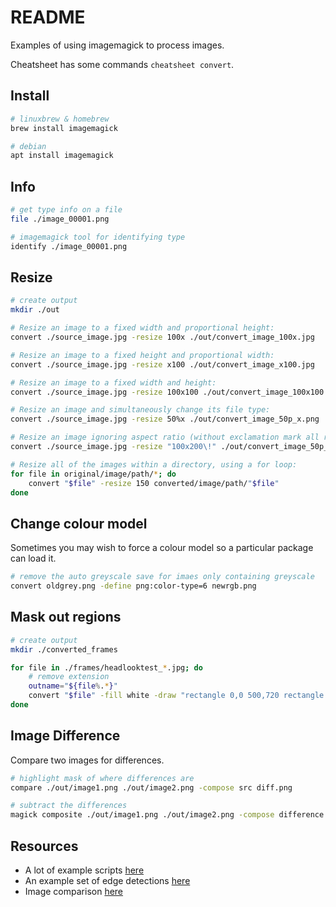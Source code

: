 # README

Examples of using imagemagick to process images.  

Cheatsheet has some commands `cheatsheet convert`.  

## Install

```sh
# linuxbrew & homebrew
brew install imagemagick

# debian
apt install imagemagick
```

## Info

```sh
# get type info on a file 
file ./image_00001.png

# imagemagick tool for identifying type
identify ./image_00001.png
```

## Resize

```sh
# create output          
mkdir ./out

# Resize an image to a fixed width and proportional height:
convert ./source_image.jpg -resize 100x ./out/convert_image_100x.jpg

# Resize an image to a fixed height and proportional width:
convert ./source_image.jpg -resize x100 ./out/convert_image_x100.jpg

# Resize an image to a fixed width and height:
convert ./source_image.jpg -resize 100x100 ./out/convert_image_100x100.jpg

# Resize an image and simultaneously change its file type:
convert ./source_image.jpg -resize 50%x ./out/convert_image_50p_x.png  

# Resize an image ignoring aspect ratio (without exclamation mark all resizes maintin aspect ratio)
convert ./source_image.jpg -resize "100x200\!" ./out/convert_image_50p_x.png  

# Resize all of the images within a directory, using a for loop:
for file in original/image/path/*; do
    convert "$file" -resize 150 converted/image/path/"$file"
done
```

## Change colour model

Sometimes you may wish to force a colour model so a particular package can load it.

```sh
# remove the auto greyscale save for imaes only containing greyscale
convert oldgrey.png -define png:color-type=6 newrgb.png
```

## Mask out regions

```sh
# create output          
mkdir ./converted_frames

for file in ./frames/headlooktest_*.jpg; do
    # remove extension
    outname="${file%.*}"
    convert "$file" -fill white -draw "rectangle 0,0 500,720 rectangle 750,0 1280,720" ./converted_frames/"$(basename $outname).bmp"
done
```

## Image Difference

Compare two images for differences.  

```sh
# highlight mask of where differences are
compare ./out/image1.png ./out/image2.png -compose src diff.png

# subtract the differences
magick composite ./out/image1.png ./out/image2.png -compose difference diff_magick.png
```

## Resources

* A lot of example scripts [here](http://www.fmwconcepts.com/imagemagick/magicwand/index.php)  
* An example set of edge detections [here](https://blog.jiayu.co/2019/05/edge-detection-with-imagemagick/)
* Image comparison [here](https://imagemagick.org/Usage/compare/)